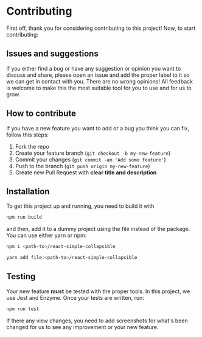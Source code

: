 # Contributing

First off, thank you for considering contributing to this project! Now, to start contributing:

## Issues and suggestions

If you either find a bug or have any suggestion or opinion you want to discuss and share, please open an issue and add the proper label to it so we can get in contact with you.
There are no wrong opinions! All feedback is welcome to make this the most suitable tool for you to use and for us to grow.

## How to contribute

If you have a new feature you want to add or a bug you think you can fix, follow this steps:

1. Fork the repo
2. Create your feature branch (`git checkout -b my-new-feature`)
3. Commit your changes (`git commit -am 'Add some feature'`)
4. Push to the branch (`git push origin my-new-feature`)
5. Create new Pull Request with **clear title and description**

## Installation

To get this project up and running, you need to build it with

```bash
npm run build
```

and then, add it to a dummy project using the file instead of the package. You can use either yarn or npm:

```bash
npm i <path-to>/react-simple-collapsible

yarn add file:<path-to>/react-simple-collapsible
```

##  Testing

Your new feature **must** be tested with the proper tools. In this project, we use Jest and Enzyme. Once your tests are written, run:

```bash
npm run test
```

If there any view changes, you need to add screenshots for what's been changed for us to see any improvement or your new feature.
